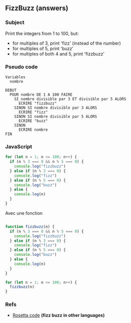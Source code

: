 ## FizzBuzz (answers)

### Subject
Print the integers from 1 to 100, but:
- for multiples of 3, print 'fizz' (instead of the number)
- for multiples of 5, print 'buzz'
- for multiples of both 4 and 5, print 'fizzbuzz'

### Pseudo code
```
Variables
  nombre

DEBUT
  POUR nombre DE 1 A 100 FAIRE
    SI nombre divisible par 3 ET divisible par 5 ALORS
      ECRIRE "fizzbuzz"
    SINON SI nombre divisible par 3 ALORS
      ECRIRE "fizz"
    SINON SI nombre divisible par 5 ALORS
      ECRIRE "buzz"
    SINON
      ECRIRE nombre
FIN
```

### JavaScript

```javascript
for (let n = 1; n <= 100; n++) {
  if (n % 3 === 0 && n % 5 === 0) {
    console.log("fizzbuzz")
  } else if (n % 3 === 0) {
    console.log("fizz")
  } else if (n % 5 === 0) {
    console.log("buzz")
  } else {
    console.log(n)
  }
}
```

Avec une fonction
```javascript

function fizzbuzz(n) {
  if (n % 3 === 0 && n % 5 === 0) {
    console.log("fizzbuzz")
  } else if (n % 3 === 0) {
    console.log("fizz")
  } else if (n % 5 === 0) {
    console.log("buzz")
  } else {
    console.log(n)
  }
}

for (let n = 1; n <= 100; n++) {
  fizzbuzz(n)
}
```

### Refs
- [Rosetta code](https://rosettacode.org/wiki/FizzBuzz) **(fizz buzz in other languages)**
